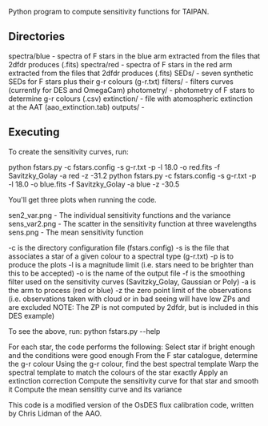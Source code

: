 Python program to compute sensitivity functions for TAIPAN. 

Directories
-----------

spectra/blue            - spectra of F stars in the blue arm extracted from the files that 2dfdr produces (.fits)
spectra/red             - spectra of F stars in the red arm extracted from the files that 2dfdr produces (.fits)
SEDs/                   - seven synthetic SEDs for F stars plus their g-r colours (g-r.txt)
filters/                - filters curves (currently for DES and OmegaCam)
photometry/             - photometry of F stars to determine g-r colours (.csv)
extinction/             - file with atomospheric extinction at the AAT (aao_extinction.tab)
outputs/                - 

Executing
---------

To create the sensitivity curves, run:

python fstars.py -c fstars.config -s g-r.txt -p -l 18.0 -o red.fits -f Savitzky_Golay -a red -z -31.2
python fstars.py -c fstars.config -s g-r.txt -p -l 18.0 -o blue.fits -f Savitzky_Golay -a blue -z -30.5

You'll get three plots when running the code. 

sen2_var.png            - The individual sensitivity functions and the variance
sens_var2.png           - The scatter in the sensitivity function at three wavelengths
sens.png                - The mean sensitivity function

-c is the directory configuration file (fstars.config)
-s is the file that associates a star of a given colour to a spectral type (g-r.txt)
-p is to produce the plots
-l is a magnitude limit (i.e. stars need to be brighter than this to be accepted)
-o is the name of the output file
-f is the smoothing filter used on the sensitivity curves (Savitzky_Golay, Gaussian or Poly)
-a is the arm to process (red or blue)
-z the zero point limit of the observations (i.e. observations taken with cloud or in bad seeing will have low ZPs
and are excluded NOTE: The ZP is not computed by 2dfdr, but is included in this DES example)

To see the above, run:
python fstars.py --help

For each star, the code performs the following:
  Select star if bright enough and the conditions were good enough
  From the F star catalogue, determine the g-r colour
  Using the g-r colour, find the best spectral template
  Warp the spectral template to match the colours of the star exactly
  Apply an extinction correction
  Compute the sensitivity curve for that star and smooth it
  Compute the mean sensitity curve and its variance
  
This code is a modified version of the OsDES flux calibration code, written by Chris Lidman of the AAO. 
